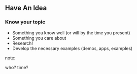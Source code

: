 ## Have An Idea

### Know your topic

* Something you know well (or will by the time you present)
* Something you care about
* Research!
* Develop the necessary examples (demos, apps, examples)

note:

who?
time?
